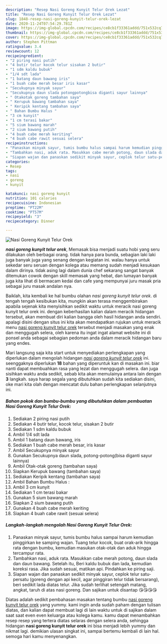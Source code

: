 ```yaml
---
description: "Resep Nasi Goreng Kunyit Telur Orek Lezat"
title: "Resep Nasi Goreng Kunyit Telur Orek Lezat"
slug: 1848-resep-nasi-goreng-kunyit-telur-orek-lezat
date: 2020-11-24T07:54:29.781Z
image: https://img-global.cpcdn.com/recipes/ce8cb1f33361addd/751x532cq70/nasi-goreng-kunyit-telur-orek-foto-resep-utama.jpg
thumbnail: https://img-global.cpcdn.com/recipes/ce8cb1f33361addd/751x532cq70/nasi-goreng-kunyit-telur-orek-foto-resep-utama.jpg
cover: https://img-global.cpcdn.com/recipes/ce8cb1f33361addd/751x532cq70/nasi-goreng-kunyit-telur-orek-foto-resep-utama.jpg
author: Stephen Pittman
ratingvalue: 3.4
reviewcount: 12
recipeingredient:
- "2 piring nasi putih"
- "4 butir telur kocok telur sisakan 2 butir"
- "1 sdm kaldu bubuk"
- "1/4 sdt lada"
- "1 batang daun bawang iris"
- "1 buah cabe merah besar iris kasar"
- "Secukupnya minyak sayur"
- "Secukupnya daun slada potongpotongbisa diganti sayur lainnya"
- " Otakotak goreng tambahan saya"
- " Kerupuk bawang tambahan saya"
- " Keripik kentang tambahan saya"
- " Bahan Bumbu Halus "
- "3 cm kunyit"
- "1 cm terasi bakar"
- "5 sium bawang marah"
- "2 sium bawang putih"
- "4 buah cabe merah keriting"
- "4 buah cabe rawit sesuai selera"
recipeinstructions:
- "Panaskan minyak sayur, tumis bumbu halus sampai harum kemudian pinggirkan ke samping wajan. Tuang telur kocok, buat orak-arik hingga rata dengan bumbu, kemudian masukan otak-otak dan aduk hingga tercampur rata."
- "Tambahkan nasi, aduk rata. Masukkan cabe merah potong, daun slada dan daun bawang. Setelah itu, Beri kaldu bubuk dan lada, kemudian koreksi rasa. Jika sudah sesuai, matikan api. Pindahkan ke piring saji."
- "Siapan wajan dan panaskan sedikit minyak sayur, ceplok telur satu-persatu (goreng dengan api kecil, agar pinggiran telur tidak bersarang), beri sedikit lada diatas telur. Jika sudah terlihat setengah matang, angkat, taruh di atas nasi goreng. Dan sajikan untuk disantap 😘😘😘😘"
categories:
- Resep
tags:
- nasi
- goreng
- kunyit

katakunci: nasi goreng kunyit 
nutrition: 101 calories
recipecuisine: Indonesian
preptime: "PT22M"
cooktime: "PT57M"
recipeyield: "3"
recipecategory: Dinner

---
```



![Nasi Goreng Kunyit Telur Orek](https://img-global.cpcdn.com/recipes/ce8cb1f33361addd/751x532cq70/nasi-goreng-kunyit-telur-orek-foto-resep-utama.jpg)

<b><i>nasi goreng kunyit telur orek</i></b>, Memasak bisa menjadi suatu hobi yang seru dilakukan oleh berbagai orang. tidak hanya para bunda, sebagian laki laki juga banyak juga yang senang dengan kegiatan ini. walau hanya untuk sekedar seru seruan dengan kolega atau memang sudah menjadi kesukaan dalam dirinya. tidak asing lagi dalam dunia chef sekarang sangat banyak ditemukan cowok dengan skill memasak yang hebat, dan lumayan banyak juga kita lihat di bermacam kedai dan cafe yang mempunyai juru masak pria sebagai juru masak andalan nya.

Baiklah, kita kembali ke hal bumbu olahan <i>nasi goreng kunyit telur orek</i>. di tengah tengah kesibukan kita, mungkin akan terasa menggembirakan apabila sejenak kita menyisihkan sedikit waktu untuk meracik nasi goreng kunyit telur orek ini. dengan keberhasilan kalian dalam meracik hidangan tersebut, akan membuat diri kalian bangga oleh hasil hidangan anda sendiri. apalagi disini dengan situs ini kita akan mendapatkan rujukan untuk meracik menu <u>nasi goreng kunyit telur orek</u> tersebut menjadi masakan yang enak dan menggugah selera, oleh karena itu ingat ingat alamat website ini di ponsel anda sebagai sebagian pedoman anda dalam meracik hidangan baru yang endes.




Mari langsung saja kita start untuk menyediakan perlengkapan yang diperlukan dalam mengolah hidangan <u><i>nasi goreng kunyit telur orek</i></u> ini. seenggaknya diperlukan <b>18</b> bahan yang diperuntuk kan di masakan ini. biar nanti dapat membuahkan rasa yang lezat dan menggugah selera. dan juga sisihkan waktu anda sedikit, sebab kita akan memulainya antara lain dengan <b>3</b> langkah. saya harap segala yang dibutuhkan sudah kita sediakan disini, oke mari kita olah dengan mencatat dulu bahan perlengkapan selanjutnya ini.

<!--inarticleads1-->

##### Bahan pokok dan bumbu-bumbu yang dibutuhkan dalam pembuatan Nasi Goreng Kunyit Telur Orek:

1. Sediakan 2 piring nasi putih
1. Sediakan 4 butir telur, kocok telur, sisakan 2 butir
1. Sediakan 1 sdm kaldu bubuk
1. Ambil 1/4 sdt lada
1. Ambil 1 batang daun bawang, iris
1. Sediakan 1 buah cabe merah besar, iris kasar
1. Ambil Secukupnya minyak sayur
1. Gunakan Secukupnya daun slada, potong-potong(bisa diganti sayur lainnya)
1. Ambil  Otak-otak goreng (tambahan saya)
1. Siapkan  Kerupuk bawang (tambahan saya)
1. Sediakan  Keripik kentang (tambahan saya)
1. Ambil  Bahan Bumbu Halus :
1. Ambil 3 cm kunyit
1. Sediakan 1 cm terasi bakar
1. Gunakan 5 sium bawang marah
1. Siapkan 2 sium bawang putih
1. Gunakan 4 buah cabe merah keriting
1. Siapkan 4 buah cabe rawit (sesuai selera)




<!--inarticleads2-->

##### Langkah-langkah mengolah Nasi Goreng Kunyit Telur Orek:

1. Panaskan minyak sayur, tumis bumbu halus sampai harum kemudian pinggirkan ke samping wajan. Tuang telur kocok, buat orak-arik hingga rata dengan bumbu, kemudian masukan otak-otak dan aduk hingga tercampur rata.
1. Tambahkan nasi, aduk rata. Masukkan cabe merah potong, daun slada dan daun bawang. Setelah itu, Beri kaldu bubuk dan lada, kemudian koreksi rasa. Jika sudah sesuai, matikan api. Pindahkan ke piring saji.
1. Siapan wajan dan panaskan sedikit minyak sayur, ceplok telur satu-persatu (goreng dengan api kecil, agar pinggiran telur tidak bersarang), beri sedikit lada diatas telur. Jika sudah terlihat setengah matang, angkat, taruh di atas nasi goreng. Dan sajikan untuk disantap 😘😘😘😘




Diatas adalah sedikit pembahasan masakan tentang bumbu <u>nasi goreng kunyit telur orek</u> yang yummy. kami ingin anda sudah paham dengan tulisan diatas, dan kalian dapat membuat lagi di lain waktu untuk di sajikan dalam saat saat even even keluarga atau kolega kamu. kamu dapat menambahkan resep resep yang tertera diatas selaras dengan selera anda, sehingga hidangan <b>nasi goreng kunyit telur orek</b> ini bisa menjadi lebih yummy dan nikmat lagi. demikian ulasan singkat ini, sampai bertemu kembali di lain hal. semoga hari kamu menyenangkan.

